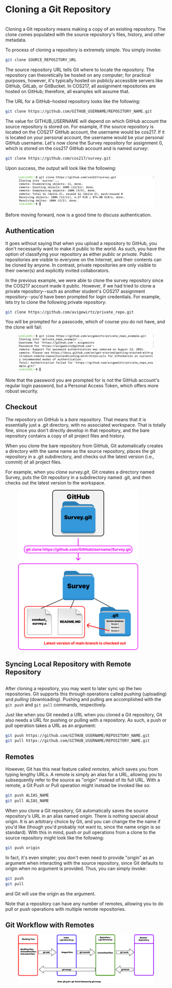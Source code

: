 # Cloning a Git Repository

\
Cloning a Git repository means making a copy of an existing repository. The clone comes populated with the source repository's files, history, and other metadata. &#x20;

To process of cloning a repository is extremely simple. You simply invoke:

```bash
git clone SOURCE_REPOSITORY_URL
```

The source repository URL tells Git where to locate the repository. The repository can theoretically be hosted on any computer; for practical purposes, however, it's typically hosted on publicly accessible servers like GitHub, GitLab, or GitBucket. In COS217, all assignment repositories are hosted on GitHub; therefore, all examples will assume that.

The URL for a GitHub-hosted repository looks like the following:

```bash
git clone https://github.com/GITHUB_USERNAME/REPOSITORY_NAME.git
```

The value for GITHUB\_USERNAME will depend on which GitHub account the source repository is stored on. For example, if the source repository is located on the COS217 GitHub account, the username would be cos217. If it is located on your personal account, the username would be your personal GitHub username. Let's now clone the Survey repository for assignment 0, which is stored on the cos217 GitHub account and is named _survey_:

```bash
git clone https://github.com/cos217/survey.git
```

Upon success, the output will look like the following:

<figure><img src="../.gitbook/assets/Screenshot 2023-05-04 at 8.00.49 PM (1).png" alt=""><figcaption></figcaption></figure>

Before moving forward, now is a good time to discuss authentication.&#x20;

## Authentication

It goes without saying that when you upload a repository to GitHub, you don't necessarily want to make it public to the world. As such, you have the option of classifying your repository as either _public_ or _private_. Public repositories are visible to everyone on the Internet, and their contents can be cloned by anyone. In contrast, private repositories are only visible to their owner(s) and explicitly invited collaborators.&#x20;

In the previous example, we were able to clone the survey repository since the COS217 account made it public. However, if we had tried to clone a private repository--such as another student's COS217 assignment repository--you'd have been prompted for login credentials. For example, lets try to clone the following private repository:

```bash
git clone https://github.com/avigewirtz/private_repo.git
```

You will be prompted for a passcode, which of course you do not have, and the clone will fail:

<figure><img src="../.gitbook/assets/Screenshot 2023-05-04 at 8.29.51 PM.png" alt=""><figcaption></figcaption></figure>

Note that the password you are prompted for is not the GitHub account's regular login password, but a Personal Access Token, which offers more robust security.&#x20;

## Checkout

The repository on GitHub is a _bare_ repository. That means that it is essentially just a .git directory, with no associated workspace. That is totally fine, since you don't directly develop in that repository, and the bare repository contains a copy of all project files and history.&#x20;

When you clone the bare repository from GitHub, Git automatically creates a directory with the same name as the source repository, places the git repository in a .git subdirectory, and checks out the latest version (i.e., commit) of all project files. &#x20;

For example, when you clone _survey.git_, Git creates a directory named Survey, puts the Git repository in a subdirectory named .git, and then checks out the latest version to the workspace.&#x20;



<figure><img src="../.gitbook/assets/image (9).png" alt="" width="375"><figcaption></figcaption></figure>

## Syncing Local Repository with Remote Repository

## &#x20;

After cloning a repository, you may want to later sync up the two repositories. Git supports this through operations called _pushing_ (uploading) and _pulling_ (downloading). Pushing and pulling are accomplished with the `git push` and `git pull` commands, respectively.&#x20;

Just like when you Git needed a URL when you cloned a Git repository, Git also needs a URL  for pushing or pulling with a repository. As such, a push or pull operation takes a URL as an argument:

```bash
git push https://github.com/GITHUB_USERNAME/REPOSITORY_NAME.git
git pull https://github.com/GITHUB_USERNAME/REPOSITORY_NAME.git
```

## Remotes

However, Git has this neat feature called _remotes_, which saves you from typing lengthy URLs. A remote is simply an alias for a URL, allowing you to subsequently refer to the source as "origin" instead of its full URL. With a remote, a Git Push or Pull operation might instead be invoked like so:

```bash
git push ALIAS_NAME
git pull ALIAS_NAME
```



When you clone a Git repository, Git automatically saves the source repository's URL in an alias named _origin_. There is nothing special about origin. It is an arbitrary choice by Git, and you can change the the name if you'd like (though you'd probably not want to, since the name origin is so standard). With this in mind, push or pull operations from a clone to the source repository might look like the following:

```bash
git push origin 
```

In fact, it's even simpler; you don't even need to provide "origin" as an argument when interacting with the source repository, since Git defaults to origin when no argument is provided. Thus, you can simply invoke:

```bash
git push
git pull
```

and Git will use the origin as the argument.&#x20;

&#x20;

Note that a repository can have any number of remotes, allowing you to do pull or push operations with multiple remote repositories.&#x20;



## Git Workflow with Remotes

<figure><img src="../.gitbook/assets/image (12).png" alt=""><figcaption></figcaption></figure>

